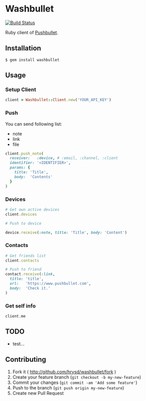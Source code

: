 # Washbullet

[![Build Status](https://travis-ci.org/hrysd/washbullet.svg?branch=support-channel)](https://travis-ci.org/hrysd/washbullet)

Ruby client of [Pushbullet](https://www.pushbullet.com/).

## Installation

```
$ gem install washbullet
```

## Usage

### Setup Client

```ruby
client = Washbullet::Client.new('YOUR_API_KEY')
```

### Push

You can send following list:

- note
- link
- file

```ruby
client.push_note(
  receiver:   :device, # :email, :channel, :client
  identifier: '<IDENTIFIER>',
  params: {
    title: 'Title',
    body:  'Contents'
  }
)
```

### Devices

```ruby
# Get own active devices
client.devices

# Push to device

device.receive(:note, title: 'Title', body: 'Content')
```

### Contacts

```ruby
# Get friends list
client.contacts

# Push to friend
contact.receive(:link,
  title: 'title',
  url:   'https://www.pushbullet.com',
  body:  'Check it.'
)
```

### Get self info

```
client.me
```

## TODO

- test...

## Contributing

1. Fork it ( http://github.com/hrysd/washbullet/fork )
2. Create your feature branch (`git checkout -b my-new-feature`)
3. Commit your changes (`git commit -am 'Add some feature'`)
4. Push to the branch (`git push origin my-new-feature`)
5. Create new Pull Request
